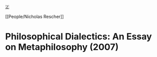 [🇿](zotero://select/library/items/BBJV7X67)

[[People/Nicholas Rescher]] 
# Philosophical Dialectics: An Essay on Metaphilosophy (2007)

